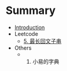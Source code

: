 # Summary

* [Introduction](README.md)
* Leetcode
  * [5. 最长回文子串](Leetcode/LongestPalindromicSubstring.md)
* Others
  * 1. 小易的字典

